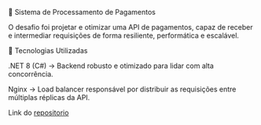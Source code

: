 🏦 Sistema de Processamento de Pagamentos

O desafio foi projetar e otimizar uma API de pagamentos, capaz de receber e intermediar requisições de forma resiliente, performática e escalável.

🚀 Tecnologias Utilizadas

.NET 8 (C#) → Backend robusto e otimizado para lidar com alta concorrência.

Nginx → Load balancer responsável por distribuir as requisições entre múltiplas réplicas da API.

Link do [repositorio](https://github.com/arthraw/rinhabackend-2025)